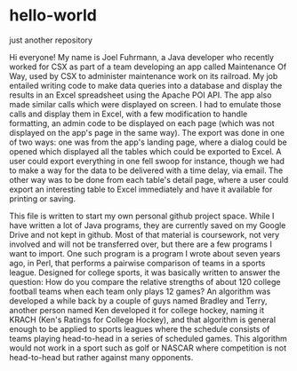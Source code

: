 # hello-world
just another repository

Hi everyone!
My name is Joel Fuhrmann, a Java developer who recently worked for CSX as part of a team developing an app called Maintenance Of Way, used by CSX to administer maintenance work on its railroad.
My job entailed writing code to make data queries into a database and display the results in an Excel spreadsheet using the Apache POI API. The app also made similar calls which were displayed on screen. I had to emulate those calls and display them in Excel, with a few modification to handle formatting, an admin code to be displayed on each page (which was not displayed on the app's page in the same way). The export was done in one of two ways: one was from the app's landing page, where a dialog could be opened which displayed all the tables which could be exported to Excel. A user could export everything in one fell swoop for instance, though we had to make a way for the data to be delivered with a time delay, via email. The other way was to be done from each table's detail page, where a user could export an interesting table to Excel immediately and have it available for printing or saving.

This file is written to start my own personal github project space. While I have written a lot of Java programs, they are currently saved on my Google Drive and not kept in github. Most of that material is coursework, not very involved and will not be transferred over, but there are a few programs I want to import. 
One such program is a program I wrote about seven years ago, in Perl, that performs a pairwise comparison of teams in a sports league. Designed for college sports, it was basically written to answer the question: How do you compare the relative strengths of about 120 college football teams when each team only plays 12 games? An algorithm was developed a while back by a couple of guys named Bradley and Terry, another person named Ken developed it for college hockey, naming it KRACH (Ken's Ratings for College Hockey), and that algorithm is general enough to be applied to sports leagues where the schedule consists of teams playing head-to-head in a series of scheduled games. This algorithm would not work in a sport such as golf or NASCAR where competition is not head-to-head but rather against many opponents.
